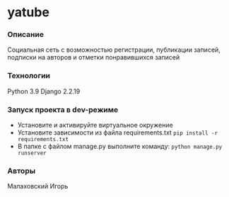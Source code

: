 # yatube
### Описание
Социальная сеть с возможностью регистрации, публикации записей, подписки на авторов и отметки понравившихся записей

### Технологии
Python 3.9
Django 2.2.19

### Запуск проекта в dev-режиме
- Установите и активируйте виртуальное окружение
- Установите зависимости из файла requirements.txt
```pip install -r requirements.txt```
- В папке с файлом manage.py выполните команду:
```python manage.py runserver```

### Авторы
Малаховский Игорь